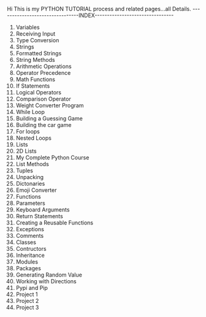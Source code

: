 Hi
This is my PYTHON TUTORIAL process and related pages...all Details.
--------------------------------INDEX--------------------------------
1. Variables
2. Receiving Input
3. Type Conversion
4. Strings
5. Formatted Strings
6. String Methods
7. Arithmetic Operations
8. Operator Precedence
9. Math Functions
10. If Statements
11. Logical Operators
12. Comparison Operator
13. Weight Converter Program
14. While Loop
15. Building a Guessing Game
16. Building the car game
17. For loops
18. Nested Loops
19. Lists
20. 2D Lists
21. My Complete Python Course
22. List Methods
23. Tuples
24. Unpacking
25. Dictonaries
26. Emoji Converter
27. Functions
28. Parameters
29. Keyboard Arguments
30. Return Statements
31. Creating a Reusable Functions
32. Exceptions
33. Comments
34. Classes
35. Contructors
36. Inheritance
37. Modules
38. Packages
39. Generating Random Value
40. Working with Directions
41. Pypi and Pip
42. Project 1
43. Project 2
44. Project 3
